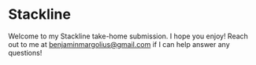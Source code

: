 # Stackline

Welcome to my Stackline take-home submission. I hope you enjoy! Reach out to me at benjaminmargolius@gmail.com if I can help answer any questions!
